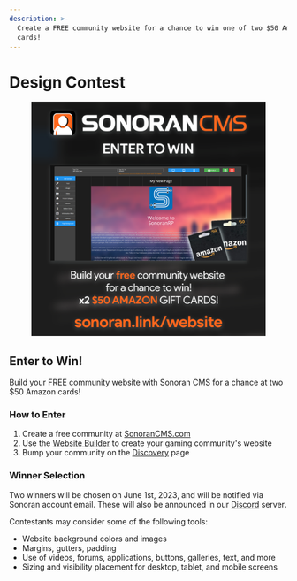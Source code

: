 ```yaml
---
description: >-
  Create a FREE community website for a chance to win one of two $50 Amazon gift
  cards!
---
```


# Design Contest

<figure><img src="../.gitbook/assets/Builder Challenge - square.png" alt=""><figcaption></figcaption></figure>

## Enter to Win!

Build your FREE community website with Sonoran CMS for a chance at two $50 Amazon cards!

### How to Enter

1. Create a free community at [SonoranCMS.com](https://sonorancms.com)
2. Use the [Website Builder](../tutorials/customization/website-builder.md) to create your gaming community's website
3. Bump your community on the [Discovery](../tutorials/getting-started/community-discovery.md) page

### Winner Selection

Two winners will be chosen on June 1st, 2023, and will be notified via Sonoran account email. These will also be announced in our [Discord](https://discord.sonoransoftware.com) server.

Contestants may consider some of the following tools:

* Website background colors and images
* Margins, gutters, padding
* Use of videos, forums, applications, buttons, galleries, text, and more
* Sizing and visibility placement for desktop, tablet, and mobile screens
